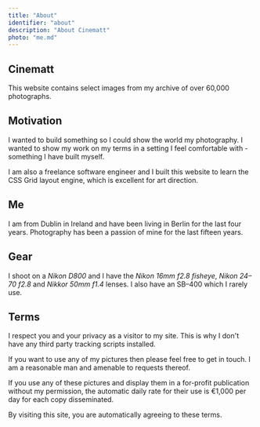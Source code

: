 ```yaml
---
title: "About"
identifier: "about"
description: "About Cinematt"
photo: "me.md"
---
```


## Cinematt
This website contains select images from my archive of over 60,000 photographs.

## Motivation
I wanted to build something so I could show the world my photography. I wanted to show my work on my terms in a setting I feel comfortable with - something I have built myself.

I am also a freelance software engineer and I built this website to learn the CSS Grid layout engine, which is excellent for art direction.

## Me
I am from Dublin in Ireland and have been living in Berlin for the last four years. Photography has been a passion of mine for the last fifteen years.

## Gear
I shoot on a *Nikon D800* and I have the *Nikon 16mm f2.8 fisheye*, *Nikon 24&ndash;70 f2.8* and *Nikkor 50mm f1.4* lenses. I also have an SB&ndash;400 which I rarely use.

## Terms
I respect you and your privacy as a visitor to my site. This is why I don't have any third party tracking scripts installed.

If you want to use any of my pictures then please feel free to get in touch. I am a reasonable man and amenable to requests thereof.

If you use any of these pictures and display them in a for-profit publication without my permission, the automatic daily rate for their use is &euro;1,000 per day for each copy disseminated. 

By visiting this site, you are automatically agreeing to these terms.



